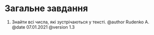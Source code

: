 # Загальне завдання

1. Знайти всі числа, які зустрічаються у тексті. 
@author Rudenko A.
@date 07.01.2021
@version 1.3

